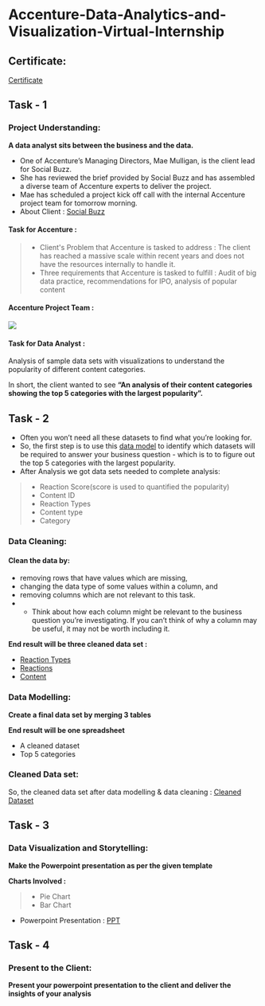 # Accenture-Data-Analytics-and-Visualization-Virtual-Internship
## Certificate:
[Certificate](https://github.com/Sahilprashar02/Accenture-Data-Analytics-and-Visualization-Virtual-Internship/blob/main/Certificate.pdf)

## Task - 1
### Project Understanding:
**A data analyst sits between the business and the data.**

 - One of Accenture’s Managing Directors, Mae Mulligan, is the client lead for Social Buzz.
 - She has reviewed the brief provided by Social Buzz and has assembled a diverse team of Accenture experts to deliver the project.
 - Mae has scheduled a project kick off call with the internal Accenture project team for tomorrow morning.
 - About Client : [Social Buzz](https://github.com/Sahilprashar02/Accenture-Data-Analytics-and-Visualization-Virtual-Internship/blob/main/Task%201/Data_Analytics%20Client%20Brief.pdf)

#### Task for Accenture : 

 >- Client's Problem that Accenture is tasked to address : The client has reached a massive scale within recent years and does not have the resources internally to handle it.
 >- Three requirements that Accenture is tasked to fulfill : Audit of big data practice, recommendations for IPO, analysis of popular content
 
 #### Accenture Project Team :
 <img src = "https://github.com/Sahilprashar02/Accenture-Data-Analytics-and-Visualization-Virtual-Internship/blob/main/Task%201/Project%20Team.png">
 
 #### Task for Data Analyst :
Analysis of sample data sets with visualizations to understand the popularity of different content categories.

In short, the client wanted to see **“An analysis of their content categories showing the top 5 categories with the largest popularity”.** 

## Task - 2
 - Often you won’t need all these datasets to find what you’re looking for.
 - So, the first step is to use this [data model](https://github.com/Sahilprashar02/Accenture-Data-Analytics-and-Visualization-Virtual-Internship/blob/main/Task%202/Data%20model.pdf) to identify which datasets will be required to answer your business question - which is to to figure out the top 5 categories with the largest popularity.
 - After Analysis we got data sets needed to complete analysis:
 >- Reaction Score(score is used to quantified the popularity)
 >- Content ID
 >- Reaction Types
 >- Content type
 >- Category
 
### Data Cleaning:
#### Clean the data by:
 - removing rows that have values which are missing,
 - changing the data type of some values within a column, and
 - removing columns which are not relevant to this task.
 - - Think about how each column might be relevant to the business question you’re investigating. If you can’t think of why a column may be useful, it may not be worth including it.

**End result will be three cleaned data set :**
 - [Reaction Types](https://github.com/Sahilprashar02/Accenture-Data-Analytics-and-Visualization-Virtual-Internship/blob/main/Task%202/ReactionTypes.csv)
 - [Reactions](https://github.com/Sahilprashar02/Accenture-Data-Analytics-and-Visualization-Virtual-Internship/blob/main/Task%202/Reactions.csv)
 - [Content](https://github.com/Sahilprashar02/Accenture-Data-Analytics-and-Visualization-Virtual-Internship/blob/main/Task%202/Content.csv)

### Data Modelling:

**Create a final data set by merging 3 tables**

**End result will be one spreadsheet**
 - A cleaned dataset
 - Top 5 categories
 
 ### Cleaned Data set:
 So, the cleaned data set after data modelling & data cleaning : [Cleaned Dataset](https://github.com/Sahilprashar02/Accenture-Data-Analytics-and-Visualization-Virtual-Internship/tree/main/Task%203)
 
 ## Task - 3
 ### Data Visualization and Storytelling:
 **Make the Powerpoint presentation as per the given template**
 
 **Charts Involved :**
  >- Pie Chart
  >- Bar Chart
  
 - Powerpoint Presentation : [PPT](https://github.com/Sahilprashar02/Accenture-Data-Analytics-and-Visualization-Virtual-Internship/blob/main/Task%204/Data%20Analytics%20-%20Task%203_final.pptx)
 
 ## Task - 4
 ### Present to the Client:
 **Present your powerpoint presentation to the client and deliver the insights of your analysis** 
